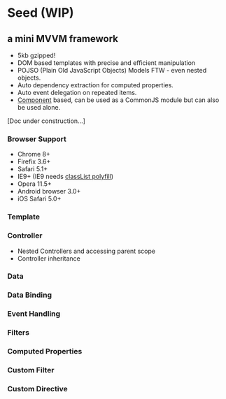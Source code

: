 # Seed (WIP)
## a mini MVVM framework

- 5kb gzipped!
- DOM based templates with precise and efficient manipulation
- POJSO (Plain Old JavaScript Objects) Models FTW - even nested objects.
- Auto dependency extraction for computed properties.
- Auto event delegation on repeated items.
- [Component](https://github.com/component/component) based, can be used as a CommonJS module but can also be used alone.

[Doc under construction...]

### Browser Support

- Chrome 8+
- Firefix 3.6+
- Safari 5.1+
- IE9+ (IE9 needs [classList polyfill](https://github.com/remy/polyfills/blob/master/classList.js))
- Opera 11.5+
- Android browser 3.0+
- iOS Safari 5.0+

### Template

### Controller

- Nested Controllers and accessing parent scope
- Controller inheritance

### Data

### Data Binding

### Event Handling

### Filters

### Computed Properties

### Custom Filter

### Custom Directive